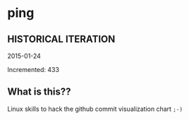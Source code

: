 # ping

## HISTORICAL ITERATION
2015-01-24

Incremented: 433

## What is this?? 
Linux skills to hack the github commit visualization chart `;-)`
